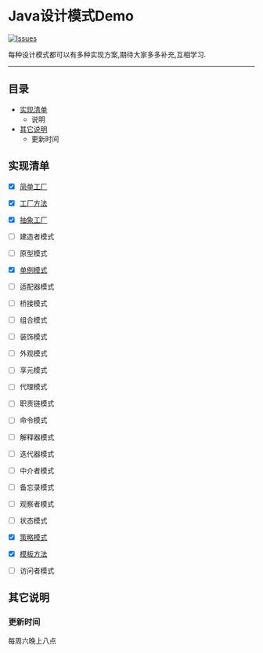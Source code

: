 Java设计模式Demo 
===========================
[![Issues](https://img.shields.io/github/issues/BXALearn/DesignPattern.svg)](https://github.com/BXALearn/DesignPattern/issues)

每种设计模式都可以有多种实现方案,期待大家多多补充,互相学习.
****
## 目录
* [实现清单](#实现清单)
    * 说明
* [其它说明](#其它说明)
    * 更新时间

实现清单
------

- [x] [简单工厂](src/main/java/factory/SimpleFactory.MD)
- [x] [工厂方法](src/main/java/factory/SimpleFactory.MD)
- [x] [抽象工厂](src/main/java/factory/SimpleFactory.MD)
- [ ] 建造者模式
- [ ] 原型模式
- [x] [单例模式](src/main/java/singleton/Singleton.MD)
- [ ] 适配器模式
- [ ] 桥接模式
- [ ] 组合模式
- [ ] 装饰模式
- [ ] 外观模式
- [ ] 享元模式
- [ ] 代理模式
- [ ] 职责链模式
- [ ] 命令模式
- [ ] 解释器模式
- [ ] 迭代器模式
- [ ] 中介者模式
- [ ] 备忘录模式
- [ ] 观察者模式
- [ ] 状态模式
- [x] [策略模式](src/main/java/strategy/Strategy.MD)
- [x] [模板方法](src/main/java/templatemethod/TemplateMethod.MD)
- [ ] 访问者模式


其它说明
------
### 更新时间
每周六晚上八点
